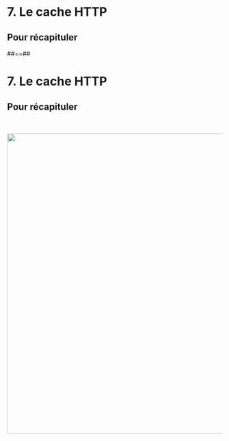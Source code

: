 <!-- .slide: class="two-column with-code" -->

# 7. Le cache HTTP

## Pour récapituler

##==##

<!-- .slide: class="two-column with-code" -->

# 7. Le cache HTTP

## Pour récapituler

<img src="./assets/images/03-speed/cache-recap.svg" style="width: 700px; height: auto; display: block;  margin: auto; margin-top: 50px;"  />
